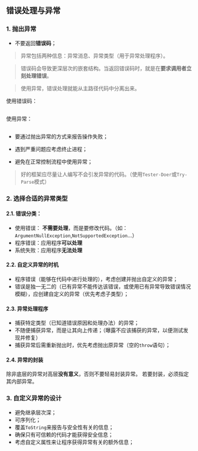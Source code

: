 
## 错误处理与异常

### 1. 抛出异常

* 不要返回**错误码**；

> 异常包括两种信息：异常消息、异常类型（用于异常处理程序）。

> 错误码会导致更深层次的嵌套结构。当返回错误码时，就是在**要求调用者立刻处理错误**。

> 使用异常，错误处理就能从主路径代码中分离出来。

使用错误码：

```java

```

使用异常：

```java

```

* 要通过抛出异常的方式来报告操作失败；

* 遇到严重问题应考虑终止进程；

* 避免在正常控制流程中使用异常；

> 好的框架应尽量让人编写不会引发异常的代码。（使用`Tester-Doer`或`Try-Parse`模式）


### 2. 选择合适的异常类型

#### 2.1. 错误分类：

* 使用错误： **不需要处理**，而是要修改代码。（如：`ArgumentNullException`,`NotSupportedException`...）
* 程序错误：应用程序**可以处理**
* 系统失败：应用程序**无法处理**

#### 2.2. 自定义异常的时机

* 程序错误（能够在代码中进行处理的），考虑创建并抛出自定义的异常；
* 错误是独一无二的（已有异常不能传达该错误，或使用已有异常导致错误情况模糊），应创建自定义的异常（优先考虑子类型）；

#### 2.3. 异常处理程序

* 捕获特定类型（已知道错误原因和处理办法）的异常；
* 不随便捕获异常，而是让其向上传递；（曝露不应该捕获的异常，以便测试发现并修复）
* 捕获异常后需重新抛出时，优先考虑抛出原异常（空的`throw`语句）；

#### 2.4. 异常的封装

除非底层的异常对高层**没有意义**，否则不要轻易封装异常。
若要封装，必须指定其内部异常。


### 3. 自定义异常的设计

* 避免继承层次深；
* 可序列化；
* 覆盖`ToString`来报告与安全性有关的信息；
* 确保只有可信赖的代码才能获得安全信息；
* 考虑自定义属性来让程序获得异常有关的额外信息；



